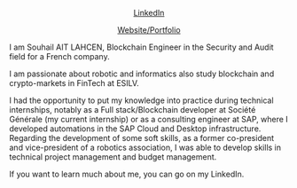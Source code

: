 <p align="center">
  <a href="https://www.linkedin.com/in/souhail-ait-lahcen-967155196/" target="_blank">LinkedIn</a>
</p>
<p align="center">
  <a href="https://portfolio-website-souhail-vnxj.vercel.app/" target="_blank">Website/Portfolio</a>
</p>

I am Souhail AIT LAHCEN, Blockchain Engineer in the Security and Audit field for a French company.

I am passionate about robotic and informatics also study blockchain and crypto-markets in FinTech at ESILV.

I had the opportunity to put my knowledge into practice during technical internships, notably as a Full stack/Blockchain developer at Société Générale (my current internship) or as a consulting engineer at SAP, where I developed automations in the SAP Cloud and Desktop infrastructure. Regarding the development of some soft skills, as a former co-president and vice-president of a robotics association, I was able to develop skills in technical project management and budget management. 

If you want to learn much about me, you can go on my LinkedIn.

